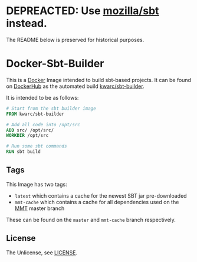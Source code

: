 # DEPREACTED: Use [mozilla/sbt](https://github.com/mozilla/docker-sbt) instead.

The README below is preserved for historical purposes. 

# Docker-Sbt-Builder

This is a [Docker](https://www.docker.com) Image intended to build sbt-based projects. 
It can be found on [DockerHub](https://hub.docker.com) as the automated build [kwarc/sbt-builder](https://hub.docker.com/r/kwarc/sbt-builder/). 

It is intended to be as follows:

```Dockerfile
# Start from the sbt builder image
FROM kwarc/sbt-builder

# Add all code into /opt/src
ADD src/ /opt/src/
WORKDIR /opt/src

# Run some sbt commands
RUN sbt build

```

## Tags

This Image has two tags:

- `latest` which contains a cache for the newest SBT jar pre-downloaded
- `mmt-cache` which contains a cache for all dependencies used on the [MMT](https://github.com/UniFormal/MMT) master branch

These can be found on the `master` and `mmt-cache` branch respectively.

## License

The Unlicense, see [LICENSE](LICENSE). 